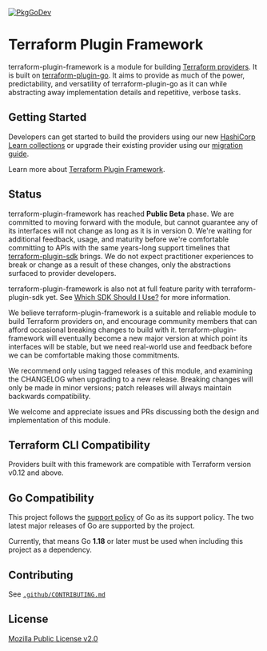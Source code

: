 [![PkgGoDev](https://pkg.go.dev/badge/github.com/hashicorp/terraform-plugin-framework)](https://pkg.go.dev/github.com/hashicorp/terraform-plugin-framework)

# Terraform Plugin Framework

terraform-plugin-framework is a module for building [Terraform providers](https://www.terraform.io/language/providers). It is built on [terraform-plugin-go](https://github.com/hashicorp/terraform-plugin-go). It aims to provide as much of the power, predictability, and versatility of terraform-plugin-go as it can while abstracting away implementation details and repetitive, verbose tasks.

## Getting Started

Developers can get started to build the providers using our new [HashiCorp Learn collections](https://developer.hashicorp.com/terraform/tutorials/providers/plugin-framework-create) or upgrade their existing provider using our [migration guide](https://www.terraform.io/plugin/framework/migrating). 

Learn more about [Terraform Plugin Framework](https://www.terraform.io/plugin/framework).

## Status

terraform-plugin-framework has reached **Public Beta** phase. We are committed to moving forward with the module, but cannot guarantee any of its interfaces will not change as long as it is in version 0. We're waiting for additional feedback, usage, and maturity before we're comfortable committing to APIs with the same years-long support timelines that [terraform-plugin-sdk](https://github.com/hashicorp/terraform-plugin-sdk) brings. We do not expect practitioner experiences to break or change as a result of these changes, only the abstractions surfaced to provider developers.

terraform-plugin-framework is also not at full feature parity with terraform-plugin-sdk yet. See [Which SDK Should I Use?](https://terraform.io/docs/plugin/which-sdk.html) for more information.

We believe terraform-plugin-framework is a suitable and reliable module to build Terraform providers on, and encourage community members that can afford occasional breaking changes to build with it. terraform-plugin-framework will eventually become a new major version at which point its interfaces will be stable, but we need real-world use and feedback before we can be comfortable making those commitments. 

We recommend only using tagged releases of this module, and examining the CHANGELOG when upgrading to a new release. Breaking changes will only be made in minor versions; patch releases will always maintain backwards compatibility.

We welcome and appreciate issues and PRs discussing both the design and implementation of this module.

## Terraform CLI Compatibility

Providers built with this framework are compatible with Terraform version v0.12 and above.

## Go Compatibility

This project follows the [support policy](https://golang.org/doc/devel/release.html#policy) of Go as its support policy. The two latest major releases of Go are supported by the project.

Currently, that means Go **1.18** or later must be used when including this project as a dependency.

## Contributing

See [`.github/CONTRIBUTING.md`](https://github.com/hashicorp/terraform-plugin-framework/blob/main/.github/CONTRIBUTING.md)

## License

[Mozilla Public License v2.0](https://github.com/hashicorp/terraform-plugin-framework/blob/main/LICENSE)

